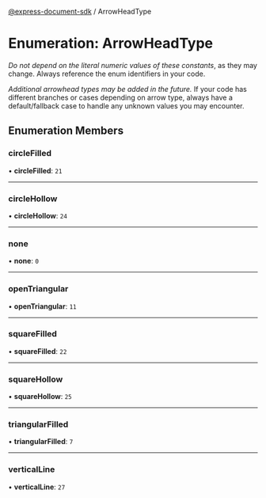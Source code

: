 [@express-document-sdk](../overview.md) / ArrowHeadType

# Enumeration: ArrowHeadType

<InlineAlert slots="text" variant="warning"/>

_Do not depend on the literal numeric values of these constants_, as they may change. Always reference the enum identifiers in your code.

<InlineAlert slots="text" variant="warning"/>

_Additional arrowhead types may be added in the future._ If your code has different branches or cases depending on arrow type,
always have a default/fallback case to handle any unknown values you may encounter.

## Enumeration Members

### circleFilled

• **circleFilled**: `21`

<hr />

### circleHollow

• **circleHollow**: `24`

<hr />

### none

• **none**: `0`

<hr />

### openTriangular

• **openTriangular**: `11`

<hr />

### squareFilled

• **squareFilled**: `22`

<hr />

### squareHollow

• **squareHollow**: `25`

<hr />

### triangularFilled

• **triangularFilled**: `7`

<hr />

### verticalLine

• **verticalLine**: `27`
